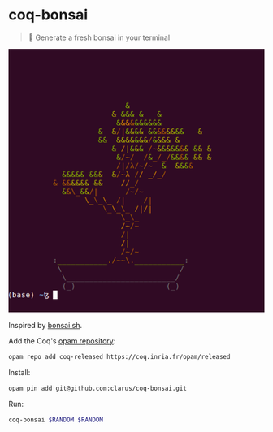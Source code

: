 # coq-bonsai
> 🌳 Generate a fresh bonsai in your terminal

![screenshot](https://raw.githubusercontent.com/clarus/coq-bonsai/master/screenshot.png)

Inspired by [bonsai.sh](https://gitlab.com/jallbrit/bonsai.sh).

Add the Coq's [opam repository](https://github.com/coq/opam-coq-archive):
```sh
opam repo add coq-released https://coq.inria.fr/opam/released
```

Install:
```sh
opam pin add git@github.com:clarus/coq-bonsai.git
```

Run:
```sh
coq-bonsai $RANDOM $RANDOM
```
